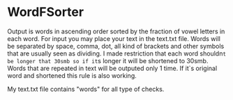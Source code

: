 # WordFSorter

Output is words in ascending order sorted by the fraction of vowel letters in each word.
For input you may place your text in the text.txt file. 
Words will be separated by space, comma, dot, all kind of brackets and other symbols that are usually seen as dividing.
I made restriction that each word shouldn`t be longer that 30smb so if it`s longer it will be shortened to 30smb.
Words that are repeated in text will be outputed only 1 time. If it`s original word and shortened this rule is also working.

My text.txt file contains "words" for all type of checks.
